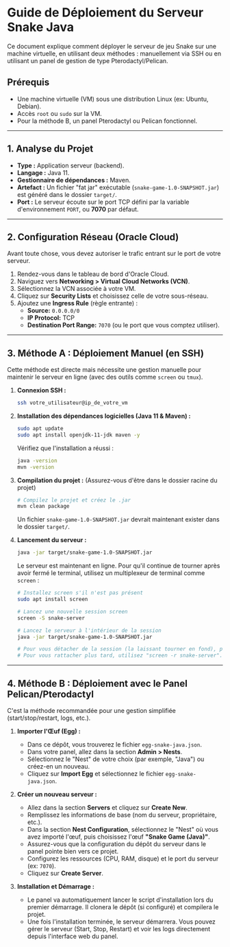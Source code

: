 # Guide de Déploiement du Serveur Snake Java

Ce document explique comment déployer le serveur de jeu Snake sur une machine virtuelle, en utilisant deux méthodes : manuellement via SSH ou en utilisant un panel de gestion de type Pterodactyl/Pelican.

## Prérequis

*   Une machine virtuelle (VM) sous une distribution Linux (ex: Ubuntu, Debian).
*   Accès `root` ou `sudo` sur la VM.
*   Pour la méthode B, un panel Pterodactyl ou Pelican fonctionnel.

---

## 1. Analyse du Projet

*   **Type :** Application serveur (backend).
*   **Langage :** Java 11.
*   **Gestionnaire de dépendances :** Maven.
*   **Artefact :** Un fichier "fat jar" exécutable (`snake-game-1.0-SNAPSHOT.jar`) est généré dans le dossier `target/`.
*   **Port :** Le serveur écoute sur le port TCP défini par la variable d'environnement `PORT`, ou **7070** par défaut.

---

## 2. Configuration Réseau (Oracle Cloud)

Avant toute chose, vous devez autoriser le trafic entrant sur le port de votre serveur.

1.  Rendez-vous dans le tableau de bord d'Oracle Cloud.
2.  Naviguez vers **Networking > Virtual Cloud Networks (VCN)**.
3.  Sélectionnez la VCN associée à votre VM.
4.  Cliquez sur **Security Lists** et choisissez celle de votre sous-réseau.
5.  Ajoutez une **Ingress Rule** (règle entrante) :
    *   **Source:** `0.0.0.0/0`
    *   **IP Protocol:** TCP
    *   **Destination Port Range:** `7070` (ou le port que vous comptez utiliser).

---

## 3. Méthode A : Déploiement Manuel (en SSH)

Cette méthode est directe mais nécessite une gestion manuelle pour maintenir le serveur en ligne (avec des outils comme `screen` ou `tmux`).

1.  **Connexion SSH :**
    ```bash
    ssh votre_utilisateur@ip_de_votre_vm
    ```

2.  **Installation des dépendances logicielles (Java 11 & Maven) :**
    ```bash
    sudo apt update
    sudo apt install openjdk-11-jdk maven -y
    ```
    Vérifiez que l'installation a réussi :
    ```bash
    java -version
    mvn -version
    ```

3.  **Compilation du projet :**
    (Assurez-vous d'être dans le dossier racine du projet)
    ```bash
    # Compilez le projet et créez le .jar
    mvn clean package
    ```
    Un fichier `snake-game-1.0-SNAPSHOT.jar` devrait maintenant exister dans le dossier `target/`.

4.  **Lancement du serveur :**
    ```bash
    java -jar target/snake-game-1.0-SNAPSHOT.jar
    ```
    Le serveur est maintenant en ligne. Pour qu'il continue de tourner après avoir fermé le terminal, utilisez un multiplexeur de terminal comme `screen` :
    ```bash
    # Installez screen s'il n'est pas présent
    sudo apt install screen

    # Lancez une nouvelle session screen
    screen -S snake-server

    # Lancez le serveur à l'intérieur de la session
    java -jar target/snake-game-1.0-SNAPSHOT.jar

    # Pour vous détacher de la session (la laissant tourner en fond), pressez Ctrl+A puis D.
    # Pour vous rattacher plus tard, utilisez "screen -r snake-server".
    ```

---

## 4. Méthode B : Déploiement avec le Panel Pelican/Pterodactyl

C'est la méthode recommandée pour une gestion simplifiée (start/stop/restart, logs, etc.).

1.  **Importer l'Œuf (Egg) :**
    *   Dans ce dépôt, vous trouverez le fichier `egg-snake-java.json`.
    *   Dans votre panel, allez dans la section **Admin > Nests**.
    *   Sélectionnez le "Nest" de votre choix (par exemple, "Java") ou créez-en un nouveau.
    *   Cliquez sur **Import Egg** et sélectionnez le fichier `egg-snake-java.json`.

2.  **Créer un nouveau serveur :**
    *   Allez dans la section **Servers** et cliquez sur **Create New**.
    *   Remplissez les informations de base (nom du serveur, propriétaire, etc.).
    *   Dans la section **Nest Configuration**, sélectionnez le "Nest" où vous avez importé l'œuf, puis choisissez l'œuf **"Snake Game (Java)"**.
    *   Assurez-vous que la configuration du dépôt du serveur dans le panel pointe bien vers ce projet.
    *   Configurez les ressources (CPU, RAM, disque) et le port du serveur (ex: `7070`).
    *   Cliquez sur **Create Server**.

3.  **Installation et Démarrage :**
    *   Le panel va automatiquement lancer le script d'installation lors du premier démarrage. Il clonera le dépôt (si configuré) et compilera le projet.
    *   Une fois l'installation terminée, le serveur démarrera. Vous pouvez gérer le serveur (Start, Stop, Restart) et voir les logs directement depuis l'interface web du panel.
